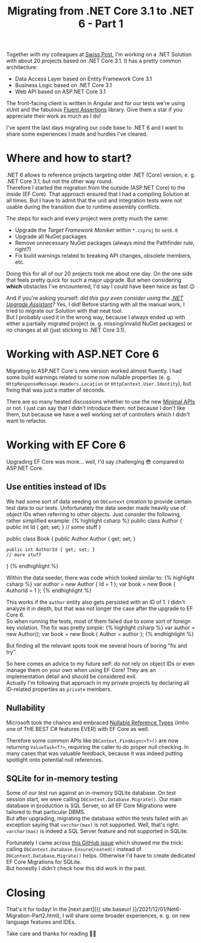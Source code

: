 ﻿---
layout: post
title: Migrating from .NET Core 3.1 to .NET 6 - Part 1
comment_issue_id: 11
---

Together with my colleagues at [Swiss Post](https://developer.apis.post.ch), I'm working on a .NET Solution with about 20 projects based on .NET Core 3.1. It has a pretty common architecture:
- Data Access Layer based on Entity Framework Core 3.1
- Business Logic based on .NET Core 3.1
- Web API based on ASP.NET Core 3.1

The front-facing client is written in Angular and for our tests we're using xUnit and the fabulous [Fluent Assertions](https://github.com/fluentassertions/fluentassertions) library. Give them a star if you appreciate their work as much as I do!

I've spent the last days migrating our code base to .NET 6 and I want to share some experiences I made and hurdles I've cleared.

# Where and how to start?
.NET 6 allows to reference projects targeting older .NET (Core) version, e. g. .NET Core 3.1, but not the other way round.\
Therefore I started the migration from the outside (ASP.NET Core) to the inside (EF Core). That approach ensured that I had a compiling Solution at all times. But I have to admit that the unit and integration tests were not usable during the transition due to runtime assembly conflicts.

The steps for each and every project were pretty much the same:
- Upgrade the _Target Framework Moniker_ within `*.csproj` to `net6.0`
- Upgrade all NuGet packages
- Remove unnecessary NuGet packages (always mind the Pathfinder rule, right?)
- Fix build warnings related to breaking API changes, obsolete members, etc.

Doing this for all of our 20 projects took me about one day. On the one side that feels pretty quick for such a major upgrade. But when considering __which__ obstacles I've encountered, I'd say I could have been twice as fast 😉

And if you're asking yourself: _did this guy even consider using the [.NET Upgrade Assistant](https://dotnet.microsoft.com/platform/upgrade-assistant)?_ Yes, I did! Before starting with all the manual work, I tried to migrate our Solution with that neat tool.\
But I probably used it in the wrong way, because I always ended up with either a partially migrated project (e. g. missing/invalid NuGet packages) or no changes at all (just sticking to .NET Core 3.1).

# Working with ASP.NET Core 6
Migrating to ASP.NET Core's new version worked almost fluently. I had some build warnings related to some now nullable properties (e. g. `HttpResponseMessage.Headers.Location` or `HttpContext.User.Identity`), but fixing that was just a matter of seconds.

There are so many heated discussions whether to use the new [Minimal APIs](https://docs.microsoft.com/en-us/aspnet/core/fundamentals/minimal-apis) or not. I just can say that I didn't introduce them: not because I don't like them, but because we have a well working set of controllers which I didn't want to refactor.

# Working with EF Core 6
Upgrading EF Core was more... well, I'd say challenging 😎 compared to ASP.NET Core.

## Use entities instead of IDs
We had some sort of data seeding on `DbContext` creation to provide certain test data to our tests. Unfortunately the data seeder made heavily use of object IDs when referring to other objects. Just consider the following, rather simplified example:
{% highlight csharp %}
public class Author
{
    public int Id { get; set; }
    // some stuff
}

public class Book
{
    public Author Author { get; set; }

    public int AuthorId { get; set; }
    // more stuff
}
{% endhighlight %}

Within the data seeder, there was code which looked similar to:
{% highlight csharp %}
var author = new Author { Id = 1 };
var book = new Book { AuthorId = 1 };
{% endhighlight %}

This works if the `author` entity also gets persisted with an ID of 1. I didn't analyze it in depth, but that was not longer the case after the upgrade to EF Core 6.\
So when running the tests, most of them failed due to some sort of foreign key violation. The fix was pretty simple:
{% highlight csharp %}
var author = new Author();
var book = new Book { Author = author };
{% endhighlight %}

But finding all the relevant spots took me several hours of boring "fix and try".

So here comes an advice to my future self: do not rely on object IDs or even manage them on your own when using EF Core! They are an implementation detail and should be considered evil.\
Actually I'm following that approach in my private projects by declaring all ID-related properties as `private` members.

## Nullability
Microsoft took the chance and embraced [Nullable Reference Types](https://docs.microsoft.com/en-us/dotnet/csharp/nullable-references) (imho one of THE BEST C# features EVER) with EF Core as well.

Therefore some common APIs like `DbContext.FindAsync<T>()` are now returning `ValueTask<T?>`, requiring the caller to do proper null checking. In many cases that was valuable feedback, because it was indeed putting spotlight onto potential null references.

## SQLite for in-memory testing
Some of our test run against an in-memory SQLite database. On test session start, we were calling `DbContext.Database.Migrate()`. Our main database in production is SQL Server, so all EF Core Migrations were tailored to that particular DBMS.\
But after upgrading, migrating the database within the tests failed with an exception saying that `varchar(max)` is not supported. Well, that's right: `varchar(max)` is indeed a SQL Server feature and not supported in SQLite.

Fortunately I came across [this GitHub issue](https://github.com/dotnet/efcore/issues/7030) which showed me the trick: calling `DbContext.Database.EnsureCreated()` instead of `DbContext.Database.Migrate()` helps. Otherwise I'd have to create dedicated EF Core Migrations for SQLite.\
But honestly I didn't check how this did work in the past.

# Closing
That's it for today! In the [next part]({{ site.baseurl }}/2021/12/01/Net6-Migration-Part2.html), I will share some broader experiences, e. g. on new language features and IDEs.

Take care and thanks for reading 👋🏻
